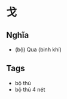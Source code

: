 # 戈

## Nghĩa
* (bộ) Qua (binh khí)

## Tags
* bộ thủ
* bộ thủ 4 nét

<script>window.HANZI_FIELD='戈';</script>